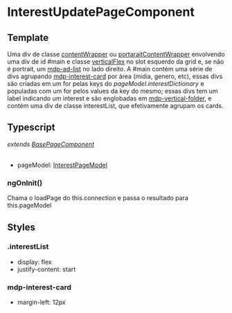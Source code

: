 # InterestUpdatePageComponent

## Template
Uma div de classe [contentWrapper](/Docs/src/Styles.md#.contentWrapper) ou [portaraitContentWrapper](/Docs/src/Styles.md#.contentWrapperPortrait) envolvendo uma div de id #main e classe [verticalFlex](/Docs/src/Styles.md#.verticalFlex) no slot esquerdo da grid e, se não é portrait, um [mdp-ad-list](/Docs/src/app/components/structure/AdList.md) no lado direito. A #main contém uma série de divs agrupando [mdp-interest-card](/Docs/src/app/components/cards/InterestCard.md) por área (midia, genero, etc), essas divs são criadas em um for pelas keys do *pageModel.interestDictionary* e populadas com um for pelos values da key do mesmo; essas divs tem um label indicando um interest e são englobadas em [mdp-vertical-folder](/Docs/src/app/components/controls/folder/VerticalFolder.md), e contém uma div de classe interestList, que efetivamente agrupam os cards.
## Typescript
*extends [BasePageComponent](/Docs/src/app/components/pages/BasePage.md)*<br><br>
- pageModel: [InterestPageModel](/Docs/src/app/models/pages/InterestUpdatePageModel.md)<br>
### ngOnInit()
Chama o loadPage do this.connection e passa o resultado para this.pageModel
## Styles
### .interestList
- display: flex
- justify-content: start

### mdp-interest-card
- margin-left: 12px